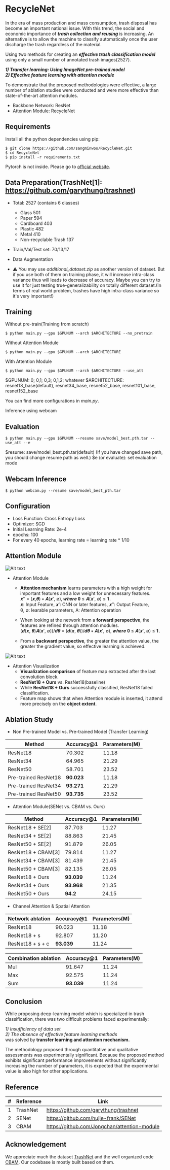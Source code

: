 RecycleNet
================================
In the era of mass production and mass consumption, trash disposal has become an important national issue. With this trend, the social and economic importance of ***trash collection and reusing*** is increasing. An alternative is to allow the machine to classify automatically once the user discharge the trash regardless of the material.

Using two methods for creating an ***effective trash classification model*** using only a small number of annotated trash images(2527).

***1) Transfer learning: Using ImageNet pre-trained model***  
***2) Effective feature learning with attention module***

To demonstrate that the proposed methodologies were effective, a large number of ablation studies were conducted and were more effective than state-of-the-art attention modules.

-  Backbone Network: ResNet
-  Attention Module: RecycleNet

Requirements
-----------
Install all the python dependencies using pip:
```
$ git clone https://github.com/sangminwoo/RecycleNet.git
$ cd RecycleNet
$ pip install -r requirements.txt
```
Pytorch is not inside. Please go to [official website](https://pytorch.org/get-started/locally/).

Data Preparation(TrashNet[1]: https://github.com/garythung/trashnet)
--------------------------------------------------------------------
* Total: 2527 (contains 6 classes)
  -  Glass 501
  -  Paper 594
  -  Cardboard 403
  -  Plastic 482
  -  Metal 410
  -  Non-recyclable Trash 137

* Train/Val/Test set: 70/13/17
* Data Augmentation

* :warning: You may use *additional_dataset.zip* as another version of dataset. But if you use both of them on training phase, it will increase intra-class variance thus will leads to decrease of accuracy. Maybe you can try to use it for just testing true-generalizability on totally different dataset.(In terms of real world problem, trashes have high intra-class variance so it's very important!)

Training
---------
Without pre-train(Training from scratch)
```
$ python main.py --gpu $GPUNUM --arch $ARCHITECTURE --no_pretrain
```

Without Attention Module
```
$ python main.py --gpu $GPUNUM --arch $ARCHITECTURE
```

With Attention Module
```
$ python main.py --gpu $GPUNUM --arch $ARCHITECTURE --use_att
```
$GPUNUM: 0; 0,1; 0,3; 0,1,2; whatever
$ARCHITECTURE: resnet18_base(default), resnet34_base, resnet52_base, resnet101_base, resnet152_base

You can find more configurations in *main.py*.

Inference using webcam

Evaluation
----------
```
$ python main.py --gpu $GPUNUM --resume save/model_best.pth.tar --use_att --e
```
$resume: save/model_best.pth.tar(default) (If you have changed save path, you should change resume path as well.)
$e (or evaluate): set evaluation mode

Webcam Inference
----------------
```
$ python webcam.py --resume save/model_best_pth.tar
```

Configuration
-------------
* Loss Function: Cross Entropy Loss
* Optimizer: SGD
* Initial Learning Rate: 2e-4
* epochs: 100
* For every 40 epochs, learning rate = learning rate * 1/10

Attention Module
----------------
![Alt text](/images/Attention.jpg)

* Attention Module
  - **Attention mechanism** learns parameters with a high weight for important features and a low weight for unnecessary features.  
  𝒙′′ = (𝒙,𝜽) ∗ 𝑨(𝒙′, ∅), 𝒘𝒉𝒆𝒓𝒆 𝟎 ≤ 𝑨(𝒙′, ∅) ≤ 𝟏.  
  𝒙: Input Feature, 𝒙′: CNN or later features, 𝒙′′: Output Feature,  
  θ, ∅: learable parameters, A: Attention operation
  
  - When looking at the network from a **forward perspective**, the features are refined through attention modules.  
  (𝒅(𝒙, 𝜽)𝑨(𝒙′, ∅))/𝒅𝜽 = (𝒅(𝒙, 𝜽))/𝒅𝜽 ∗ 𝑨(𝒙′, ∅), 𝒘𝒉𝒆𝒓𝒆 𝟎 ≤ 𝑨(𝒙′, ∅) ≤ 𝟏.  
  - From a **backward perspective**, the greater the attention value, the greater the gradient value, so effective learning is achieved.

![Alt text](/images/Attention%20Visualization.jpg)

* Attention Visualization
  - **Visualization comparison** of feature map extracted after the last convolution block.
  - **ResNet18 + Ours** vs. ResNet18(baseline)
  - While **ResNet18 + Ours** successfully classified, ResNet18 failed classification.
  - Feature map shows that when Attention module is inserted, it attend more precisely on the **object extent**.

Ablation Study
--------------
* Non Pre-trained Model vs. Pre-trained Model (Transfer Learning)

|        Method        | Accuracy@1  | Parameters(M) |
|----------------------|-------------|---------------|
|       ResNet18       |   70.302    |      11.18    |
|       ResNet34       |   64.965    |      21.29    |
|       ResNet50       |   58.701    |      23.52    |
| Pre-trained ResNet18 |   **90.023**    |      11.18    |
| Pre-trained ResNet34 |   **93.271**    |      21.29    |
| Pre-trained ResNet50 |   **93.735**    |      23.52    |


* Attention Module(SENet vs. CBAM vs. Ours)

|        Method        | Accuracy@1  | Parameters(M) |
|----------------------|-------------|---------------|
|  ResNet18 + SE[2]    |   87.703    |      11.27    |
|  ResNet34 + SE[2]    |   88.863    |      21.45    |
|  ResNet50 + SE[2]    |   91.879    |      26.05    |
|  ResNet18 + CBAM[3]  |   79.814    |      11.27    |
|  ResNet34 + CBAM[3]  |   81.439    |      21.45    |
|  ResNet50 + CBAM[3]  |   82.135    |      26.05    |
|  ResNet18 + Ours     |   **93.039**    |      11.24    |
|  ResNet34 + Ours     |   **93.968**    |      21.35    |
|  ResNet50 + Ours     |   **94.2**      |      24.15    |


* Channel Attention & Spatial Attention

|  Network ablation  | Accuracy@1  | Parameters(M) |
|--------------------|-------------|---------------|
|      ResNet18      |    90.023   |     11.18     |
|    ResNet18 + s    |    92.807   |     11.20     |
|  ResNet18 + s + c  |    **93.039**   |     11.24     |

| Combination ablation | Accuracy@1  | Parameters(M) |
|----------------------|-------------|---------------|
|          Mul         |    91.647   |     11.24     |
|          Max         |    92.575   |     11.24     |
|          Sum         |    **93.039**   |     11.24     |

Conclusion
----------
While proposing deep-learning model which is specialized in trash classification, there was two difficult problems faced experimentally:

*1) Insufficiency of data set*  
*2) The absence of effective feature learning methods*  
was solved by **transfer learning and attention mechanism.**

The methodology proposed through quantitative and qualitative assessments was experimentally significant. Because the proposed method exhibits significant performance improvements without significantly increasing the number of parameters, it is expected that the experimental value is also high for other applications.

Reference
----------
| # | Reference |                    Link                      |
|---|-----------|----------------------------------------------|
| 1 | TrashNet  | https://github.com/garythung/trashnet        |
| 2 | SENet     | https://github.com/hujie-frank/SENet         |
| 3 | CBAM      | https://github.com/Jongchan/attention-module |

Acknowledgement
---------------
We appreciate much the dataset [TrashNet](https://github.com/garythung/trashnet) and the well organized code [CBAM](https://github.com/Jongchan/attention-module). Our codebase is mostly built based on them.
